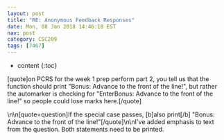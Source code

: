 ```yaml
---
layout: post
title: "RE: Anonymous Feedback Responses"
date: Mon, 08 Jan 2018 14:46:18 EST
nav: post
category: CSC209
tags: [7467]
---
```


* content
{:toc}

[quote]on PCRS for the week 1 prep perform part 2, you tell us that the function should print "Bonus: Advance to the front of the line!", but rather the automarker is checking for "EnterBonus: Advance to the front of the line!" so people could lose marks here.[/quote]
<!-- more -->
<p>\n\n[quote=question]If the special case passes, [b]also print[/b] "Bonus: Advance to the front of the line!"[/quote]\n\nI've added emphasis to text from the question. Both statements need to be printed.</p>
